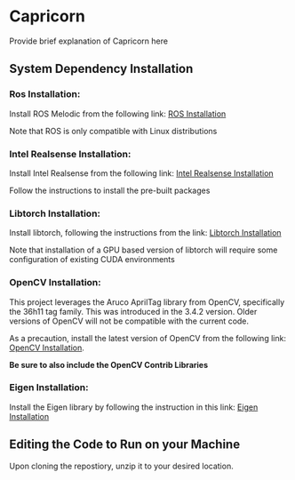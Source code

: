 # Capricorn
Provide brief explanation of Capricorn here

## System Dependency Installation

### Ros Installation:
Install ROS Melodic from the following link: [ROS Installation](http://wiki.ros.org/noetic/Installation)

Note that ROS is only compatible with Linux distributions

### Intel Realsense Installation:
Install Intel Realsense from the following link: [Intel Realsense Installation](https://github.com/IntelRealSense/librealsense/blob/master/doc/distribution_linux.md)

Follow the instructions to install the pre-built packages

### Libtorch Installation:
Install libtorch, following the instructions from the link: [Libtorch Installation](https://pytorch.org/cppdocs/installing.html)

Note that installation of a GPU based version of libtorch will require some configuration of existing CUDA environments

### OpenCV Installation:
This project leverages the Aruco AprilTag library from OpenCV, specifically the 36h11 tag family. This was introduced in the 3.4.2 version. Older versions of OpenCV will not be compatible with the current code. 

As a precaution, install the latest version of OpenCV from the following link: [OpenCV Installation](https://docs.opencv.org/4.x/d7/d9f/tutorial_linux_install.html). 

**Be sure to also include the OpenCV Contrib Libraries**

### Eigen Installation:
Install the Eigen library by following the instruction in this link: [Eigen Installation](https://eigen.tuxfamily.org/dox/GettingStarted.html)

## Editing the Code to Run on your Machine
Upon cloning the repostiory, unzip it to your desired location. 
